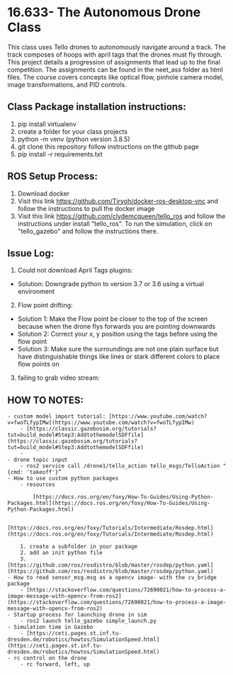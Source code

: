 # 16.633- The Autonomous Drone Class
This class uses Tello drones to autonomously navigate around a track. The track composes of hoops with april tags that the drones must fly through. This project details a progression of assignments that lead up to the final competition. The assignments can be found in the neet_ass folder as html files. The course covers concepts like optical flow, pinhole camera model, image transformations, and PID controls. 

## Class Package installation instructions:
1. pip install virtualenv
2. create a folder for your class projects
3. python<version> -m venv <virtual-environment-name> (python version 3.8.5)
4. git clone this repository follow instructions on the github page
5. pip install -r requirements.txt

## ROS Setup Process: 
1. Download docker 
2. Visit this link https://github.com/Tiryoh/docker-ros-desktop-vnc and follow the instructions to pull the docker image
3. Visit this link https://github.com/clydemcqueen/tello_ros and follow the instructions under install "tello_ros". To run the simulation, click on "tello_gazebo" and follow the instructions there. 

## Issue Log:
1. Could not download April Tags plugins:
- Solution: Downgrade python to version 3.7 or 3.6 using a virtual environment 
2. Flow point drifting:
- Solution 1: Make the Flow point be closer to the top of the screen because when the drone flys forwards you are pointing downwards
- Solution 2: Correct your x, y position using the tags before using the flow point 
- Solution 3: Make sure the surroundings are not one plain surface but have distinguishable things like lines or stark different colors to place flow points on 
3. failing to grab video stream: 

## HOW TO NOTES:
    - custom model import tutorial: [https://www.youtube.com/watch?v=fwoTLfypIMw](https://www.youtube.com/watch?v=fwoTLfypIMw)
        - [https://classic.gazebosim.org/tutorials?tut=build_model#Step3:AddtothemodelSDFfile](https://classic.gazebosim.org/tutorials?tut=build_model#Step3:AddtothemodelSDFfile)
        - 
    - drone topic input
        - ros2 service call /drone1/tello_action tello_msgs/TelloAction "{cmd: 'takeoff'}”
    - How to use custom python packages
        - resources
            
            [https://docs.ros.org/en/foxy/How-To-Guides/Using-Python-Packages.html](https://docs.ros.org/en/foxy/How-To-Guides/Using-Python-Packages.html)
            
            [https://docs.ros.org/en/foxy/Tutorials/Intermediate/Rosdep.html](https://docs.ros.org/en/foxy/Tutorials/Intermediate/Rosdep.html)
            
        1. create a subfolder in your package 
        2. add an init python file 
        3. [https://github.com/ros/rosdistro/blob/master/rosdep/python.yaml](https://github.com/ros/rosdistro/blob/master/rosdep/python.yaml)
    - How to read sensor_msg.msg as a opencv image- with the cv_bridge package
        - [https://stackoverflow.com/questions/72690021/how-to-process-a-image-message-with-opencv-from-ros2](https://stackoverflow.com/questions/72690021/how-to-process-a-image-message-with-opencv-from-ros2)
    - Startup process for launching drone in sim
        - ros2 launch tello_gazebo simple_launch.py
    - Simulation time in Gazebo
        - [https://ceti.pages.st.inf.tu-dresden.de/robotics/howtos/SimulationSpeed.html](https://ceti.pages.st.inf.tu-dresden.de/robotics/howtos/SimulationSpeed.html)
    - rc control on the drone
        - rc forward, left, up
